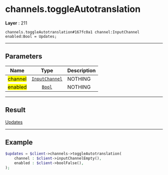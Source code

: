 # channels.toggleAutotranslation

**Layer** : 211

```tl
channels.toggleAutotranslation#167fc0a1 channel:InputChannel enabled:Bool = Updates;
```

---

## Parameters

| Name | Type | Description |
| :---: | :---: | :--- |
| <mark>channel</mark> | [`InputChannel`](type/InputChannel) | NOTHING |
| <mark>enabled</mark> | [`Bool`](type/Bool) | NOTHING |

---

## Result

[Updates](type/Updates)

---

## Example

```php
$updates = $client->channels->toggleAutotranslation(
	channel : $client->inputChannelEmpty(),
	enabled : $client->boolFalse(),
);
```